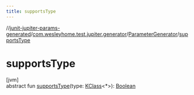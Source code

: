 ```yaml
---
title: supportsType
---
```

//[junit-jupiter-params-generated](../../../index.html)/[com.wesleyhome.test.jupiter.generator](../index.html)/[ParameterGenerator](index.html)/[supportsType](supports-type.html)



# supportsType



[jvm]\
abstract fun [supportsType](supports-type.html)(type: [KClass](https://kotlinlang.org/api/latest/jvm/stdlib/kotlin.reflect/-k-class/index.html)&lt;*&gt;): [Boolean](https://kotlinlang.org/api/latest/jvm/stdlib/kotlin/-boolean/index.html)




